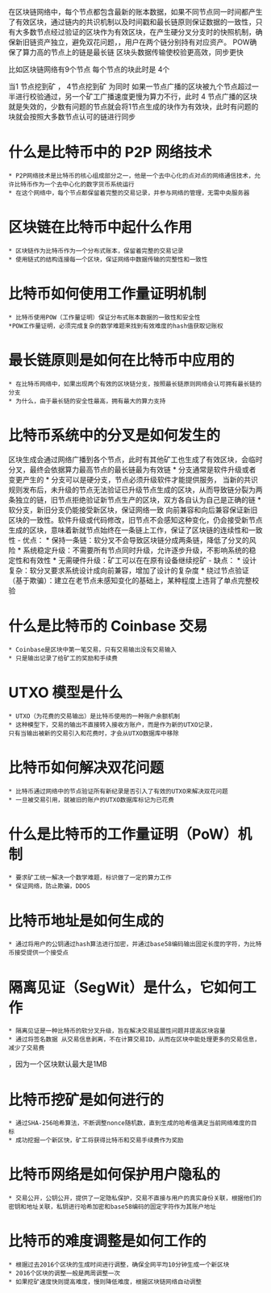 在区块链网络中，每个节点都包含最新的账本数据，如果不同节点同一时间都产生了有效区块，通过链内的共识机制以及时间戳和最长链原则保证数据的一致性，只有大多数节点经过验证的区块作为有效区块，在产生硬分叉分支时的快照机制，确保新旧链资产独立，避免双花问题，，用户在两个链分别持有对应资产。
POW确保了算力高的节点上的链是最长链
区块头数据传输使校验更高效，同步更快

比如区块链网络有9个节点
每个节点的块此时是 4个

当1 节点挖到矿 ， 4节点挖到矿
为同时
如果一节点广播的区块被九个节点超过一半进行校验通过，另一个矿工广播速度更慢为算力不行，此时 4 节点广播的区块就是失效的，少数有问题的节点就会将1节点生成的块作为有效块，此时有问题的块就会按照大多数节点认可的链进行同步
# 什么是比特币中的 P2P 网络技术
    * P2P网络技术是比特币的核心组成部分之一，他是一个去中心化的点对点的网络通信技术，允许比特币作为一个去中心化的数字货币系统运行
    * 在这个网络中，每个节点都保留着完整的交易记录，并参与网络的管理，无需中央服务器

# 区块链在比特币中起什么作用
    * 区块链作为比特币作为一个分布式账本，保留着完整的交易记录
    * 使用链式的结构连接每一个区块，保证网络中数据传输的完整性和一致性

# 比特币如何使用工作量证明机制
    * 比特币使用POW（工作量证明）保证分布式账本数据的一致性和安全性
    *POW工作量证明，必须完成复杂的数学难题来找到有效难度的hash值获取记账权

# 最长链原则是如何在比特币中应用的
    * 在比特币网络中，如果出现两个有效的区块链分支，按照最长链原则网络会认可拥有最长链的分支
    * 为什么，由于最长链的安全性最高，拥有最大的算力支持

# 比特币系统中的分叉是如何发生的
区块生成会通过网络广播到各个节点，此时有其他矿工也生成了有效区块，会临时分叉，最终会依据算力最高节点的最长链最为有效链
    * 分支通常是软件升级或者变更产生的
    * 分支可以是硬分支，节点必须升级软件才能提供服务，
    当新的共识规则发布后，未升级的节点无法验证已升级节点生成的区块，从而导致链分裂为两条独立的链，旧节点拒绝验证新节点生产的区块，双方各自认为自己是正确的链
    * 软分支，新旧分支仍能接受新区块，保证网络一致
    向前兼容和向后兼容保证新旧区块的一致性。软件升级或代码修改，旧节点不会感知这种变化，仍会接受新节点生成的区块，意味着新就节点始终在一条链上工作，保证了区块链的连续性和一致性
    - 优点：
        * 保持一条链：软分叉不会导致区块链分成两条链，降低了分叉的风险
        * 系统稳定升级：不需要所有节点同时升级，允许逐步升级，不影响系统的稳定性和有效性
        * 无需硬件升级：矿工可以在在原有设备继续挖矿
    - 缺点：
        * 设计复杂：软分叉要求系统设计成向前兼容，增加了设计的复杂度
        * 绕过节点验证（基于欺骗）：建立在老节点未感知变化的基础上，某种程度上违背了单点完整校验

# 什么是比特币的 Coinbase 交易
    * Coinbase是区块中第一笔交易，只有交易输出没有交易输入
    * 只是输出记录了给矿工的奖励和手续费

# UTXO 模型是什么
    * UTXO（为花费的交易输出）是比特币使用的一种账户余额机制
    * 这种模型下，交易的输出不直接转入接收方账户，而是作为新的UTXO记录，
    只有当输出被新的交易引入和花费时，才会从UTXO数据库中移除

#  比特币如何解决双花问题
    * 比特币通过网络中的节点验证所有新纪录是否引入了有效的UTXO来解决双花问题
    * 一旦被交易引用，就被旧的账户的UTXO数据库标记为已花费

# 什么是比特币的工作量证明（PoW）机制
    * 要求矿工统一解决一个数学难题，标识做了一定的算力工作
    * 保证网络，防止欺骗，DDOS

# 比特币地址是如何生成的
    * 通过将用户的公钥通过hash算法进行加密，并通过base58编码输出固定长度的字符，为比特币接受提供一个接受点

# 隔离见证（SegWit）是什么，它如何工作
    * 隔离见证是一种比特币的软分叉升级，旨在解决交易延展性问题并提高区块容量
    * 通过将签名数据 从交易信息剥离，不在计算交易ID，从而在区块中能处理更多的交易信息，减少了交易费
，因为一个区块默认最大是1MB

# 比特币挖矿是如何进行的
    * 通过SHA-256哈希算法，不断调整nonce随机数，直到生成的哈希值满足当前网络难度的目标
    * 成功挖掘一个新区快，矿工将获得比特币和交易手续费作为奖励

# 比特币网络是如何保护用户隐私的
    * 交易公开，公钥公开，提供了一定隐私保护，交易不直接与用户的真实身份关联，根据他们的密钥和地址关联，私钥进行哈希加密和base58编码的固定字符作为其账户地址

# 比特币的难度调整是如何工作的
    * 根据过去2016个区块的生成时间进行调整，确保全网平均10分钟生成一个新区块
    * 2016个区块的调整一般是两周调整一次
    * 如果挖矿速度快则提高难度，慢则降低难度，根据区块链网络自动调整
